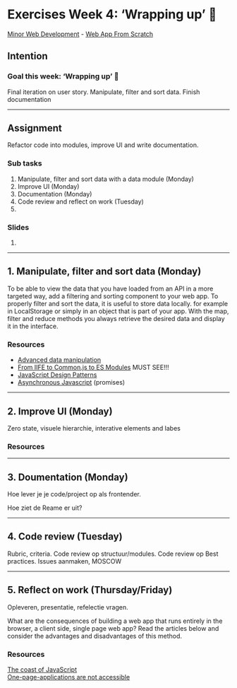 # Exercises Week 4: ‘Wrapping up’ 🎁

[Minor Web Development](https://github.com/cmda-minor-web/) - [Web App From Scratch](https://github.com/cmda-minor-web/web-app-from-scratch-2122)

## Intention

### Goal this week: ‘Wrapping up’ 🎁

Final iteration on user story. Manipulate, filter and sort data. Finish documentation

---

## Assignment

Refactor code into modules, improve UI and write documentation.

<!-- ### Method

16 hours have been scheduled to work on this course this week (Monday and Tuesday). Try to plan your work well! In the meantime, progress is monitored in standup meetings and classroom meetings. Your code will be reviewed at Friday. Any issues will be placed in your GitHub repository. -->

### Sub tasks

1. Manipulate, filter and sort data with a data module (Monday)
2. Improve UI (Monday)
3. Documentation (Monday)
4. Code review and reflect on work (Tuesday)
5. 

### Slides

1. 


---

## 1. Manipulate, filter and sort data (Monday)

To be able to view the data that you have loaded from an API in a more targeted way, add a filtering and sorting component to your web app. To properly filter and sort the data, it is useful to store data locally. for example in LocalStorage or simply in an object that is part of your app. With the map, filter and reduce methods you always retrieve the desired data and display it in the interface.

### Resources


- [Advanced data manipulation](https://medium.com/@sub.metu/advanced-data-manipulation-javascript-b309fd008c6d)
- [From IIFE to Common.js to ES Modules](https://www.youtube.com/watch?v=qJWALEoGge4) MUST SEE!!! 
- [JavaScript Design Patterns](https://addyosmani.com/resources/essentialjsdesignpatterns/book/)  
- [Asynchronous Javascript](https://www.pluralsight.com/guides/introduction-to-asynchronous-javascript) (promises) 

---

## 2. Improve UI (Monday)

Zero state, visuele hierarchie, interative elements and labes

### Resources




---

## 3. Doumentation (Monday)

Hoe lever je je code/project op als frontender.

Hoe ziet de Reame er uit?


---

## 4. Code review (Tuesday)

Rubric, criteria. 
Code review op structuur/modules. 
Code review op Best practices. 
Issues aanmaken, MOSCOW



---

## 5. Reflect on work (Thursday/Friday)

Opleveren, presentatie, refelectie vragen.


What are the consequences of building a web app that runs entirely in the browser, a client side, single page web app? Read the articles below and consider the advantages and disadvantages of this method.

### Resources

[The coast of JavaScript](https://medium.com/@addyosmani/the-cost-of-javascript-in-2018-7d8950fbb5d4)  
[One-page-applications are not accessible](http://www.craigabbott.co.uk/one-page-applications-are-not-accessible)



